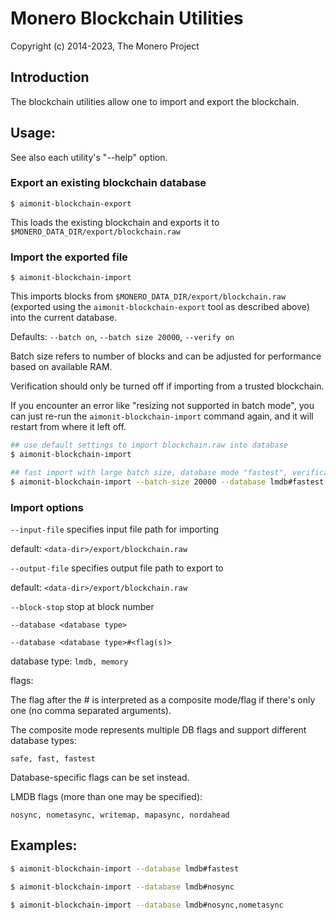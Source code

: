 # Monero Blockchain Utilities

Copyright (c) 2014-2023, The Monero Project

## Introduction

The blockchain utilities allow one to import and export the blockchain.

## Usage:

See also each utility's "--help" option.

### Export an existing blockchain database

`$ aimonit-blockchain-export`

This loads the existing blockchain and exports it to `$MONERO_DATA_DIR/export/blockchain.raw`

### Import the exported file

`$ aimonit-blockchain-import`

This imports blocks from `$MONERO_DATA_DIR/export/blockchain.raw` (exported using the
`aimonit-blockchain-export` tool as described above) into the current database.

Defaults: `--batch on`, `--batch size 20000`, `--verify on`

Batch size refers to number of blocks and can be adjusted for performance based on available RAM.

Verification should only be turned off if importing from a trusted blockchain.

If you encounter an error like "resizing not supported in batch mode", you can just re-run
the `aimonit-blockchain-import` command again, and it will restart from where it left off.

```bash
## use default settings to import blockchain.raw into database
$ aimonit-blockchain-import

## fast import with large batch size, database mode "fastest", verification off
$ aimonit-blockchain-import --batch-size 20000 --database lmdb#fastest --verify off

```

### Import options

`--input-file`
specifies input file path for importing

default: `<data-dir>/export/blockchain.raw`

`--output-file`
specifies output file path to export to

default: `<data-dir>/export/blockchain.raw`

`--block-stop`
stop at block number

`--database <database type>`

`--database <database type>#<flag(s)>`

database type: `lmdb, memory`

flags:

The flag after the # is interpreted as a composite mode/flag if there's only
one (no comma separated arguments).

The composite mode represents multiple DB flags and support different database types:

`safe, fast, fastest`

Database-specific flags can be set instead.

LMDB flags (more than one may be specified):

`nosync, nometasync, writemap, mapasync, nordahead`

## Examples:

```bash
$ aimonit-blockchain-import --database lmdb#fastest

$ aimonit-blockchain-import --database lmdb#nosync

$ aimonit-blockchain-import --database lmdb#nosync,nometasync
```
